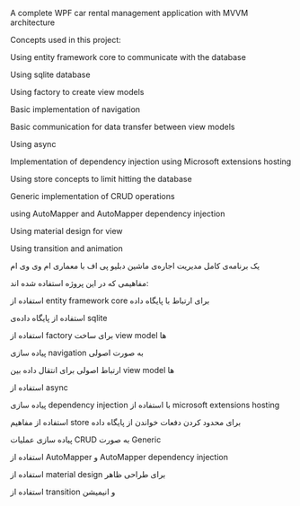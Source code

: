 A complete WPF car rental management application with MVVM architecture

Concepts used in this project:

Using entity framework core to communicate with the database

Using sqlite database

Using factory to create view models

Basic implementation of navigation

Basic communication for data transfer between view models

Using async

Implementation of dependency injection using Microsoft extensions hosting

Using store concepts to limit hitting the database

Generic implementation of CRUD operations

using AutoMapper and AutoMapper dependency injection

Using material design for view

Using transition and animation


یک برنامه‌ی کامل مدیریت اجاره‌ی ماشین دبلیو پی اف با معماری ام وی وی ام

مفاهیمی که در این پروژه استفاده شده اند:

استفاده از entity framework core برای ارتباط با پایگاه داده

استفاده از پایگاه داده‌ی sqlite

استفاده از factory برای ساخت view model ها

پیاده سازی navigation به صورت اصولی 

ارتباط اصولی برای انتقال داده بین view model ها

استفاده از async

پیاده سازی dependency injection با استفاده از microsoft extensions hosting

استفاده از مفاهیم store برای محدود کردن دفعات خواندن از پایگاه داده

پیاده سازی عملیات CRUD به صورت Generic

استفاده از AutoMapper و AutoMapper dependency injection

استفاده از material design برای طراحی ظاهر

استفاده از transition و انیمیشن

